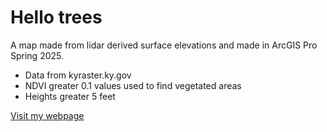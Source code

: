 # Hello trees

A map made from lidar derived surface elevations and made in ArcGIS Pro Spring 2025.

* Data from kyraster.ky.gov
* NDVI greater 0.1 values used to find vegetated areas
* Heights greater 5 feet

[Visit my webpage](https://web.archive.org/web/20000606173455/http://www.outragegis.com/home.htm)
